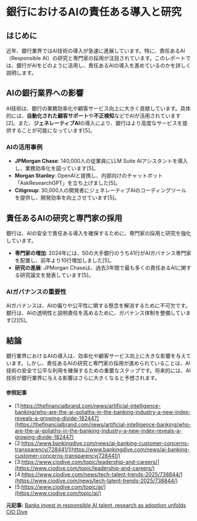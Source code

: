 # 銀行におけるAIの責任ある導入と研究

## はじめに

近年、銀行業界ではAI技術の導入が急速に進展しています。特に、責任あるAI（Responsible AI）の研究と専門家の採用が注目されています。このレポートでは、銀行がAIをどのように活用し、責任あるAIの導入を進めているのかを詳しく説明します。

## AIの銀行業界への影響

AI技術は、銀行の業務効率化や顧客サービス向上に大きく貢献しています。具体的には、**自動化された顧客サポート**や**不正検知**などでAIが活用されています[2]。また、**ジェネレーティブAI**の導入により、銀行はより高度なサービスを提供することが可能になっています[5]。

### AIの活用事例

- **JPMorgan Chase**: 140,000人の従業員にLLM Suite AIアシスタントを導入し、業務効率化を図っています[5]。
- **Morgan Stanley**: OpenAIと提携し、内部向けのチャットボット「AskResearchGPT」を立ち上げました[5]。
- **Citigroup**: 30,000人の開発者にジェネレーティブAIのコーディングツールを提供し、開発効率を向上させています[5]。

## 責任あるAIの研究と専門家の採用

銀行は、AIの安全で責任ある導入を確保するために、専門家の採用と研究を強化しています。

- **専門家の増加**: 2024年には、50の大手銀行のうち41行がAIガバナンス専門家を配置し、前年より10行増加しました[5]。
- **研究の進展**: JPMorgan Chaseは、過去3年間で最も多くの責任あるAIに関する研究論文を発表しています[5]。

### AIガバナンスの重要性

AIガバナンスは、AIの偏りや公平性に関する懸念を解消するために不可欠です。銀行は、AIの透明性と説明責任を高めるために、ガバナンス体制を整備しています[2][5]。

## 結論

銀行業界におけるAIの導入は、効率化や顧客サービス向上に大きな影響を与えています。しかし、責任あるAIの研究と専門家の採用が進められていることは、AI技術の安全で公平な利用を確保するための重要なステップです。将来的には、AI技術が銀行業界に与える影響はさらに大きくなると予想されます。

#### 参照記事
- [1:https://thefinancialbrand.com/news/artificial-intelligence-banking/who-are-the-ai-goliaths-in-the-banking-industry-a-new-index-reveals-a-growing-divide-182447](https://thefinancialbrand.com/news/artificial-intelligence-banking/who-are-the-ai-goliaths-in-the-banking-industry-a-new-index-reveals-a-growing-divide-182447)
- [2:https://www.bankingdive.com/news/ai-banking-customer-concerns-transparency/728441/](https://www.bankingdive.com/news/ai-banking-customer-concerns-transparency/728441/)
- [3:https://www.ciodive.com/topic/leadership-and-careers/](https://www.ciodive.com/topic/leadership-and-careers/)
- [4:https://www.ciodive.com/news/tech-talent-trends-2025/738844/](https://www.ciodive.com/news/tech-talent-trends-2025/738844/)
- [5:https://www.ciodive.com/topic/ai/](https://www.ciodive.com/topic/ai/)


**元記事:** [Banks invest in responsible AI talent, research as adoption unfolds CIO Dive](https://www.ciodive.com/news/banking-generative-ai-governance-leadership-evident-insights/741581/)